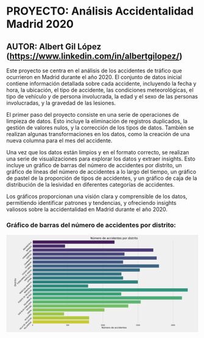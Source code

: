 # PROYECTO: Análisis Accidentalidad Madrid 2020
## AUTOR: Albert Gil López (https://www.linkedin.com/in/albertgilopez/)

Este proyecto se centra en el análisis de los accidentes de tráfico que ocurrieron en Madrid durante el año 2020. 
El conjunto de datos inicial contiene información detallada sobre cada accidente, incluyendo la fecha y hora, la ubicación, el tipo de accidente, las condiciones meteorológicas, el tipo de vehículo y de persona involucrada, la edad y el sexo de las personas involucradas, y la gravedad de las lesiones.

El primer paso del proyecto consiste en una serie de operaciones de limpieza de datos. 
Esto incluye la eliminación de registros duplicados, la gestión de valores nulos, y la corrección de los tipos de datos. 
También se realizan algunas transformaciones en los datos, como la creación de una nueva columna para el mes del accidente.

Una vez que los datos están limpios y en el formato correcto, se realizan una serie de visualizaciones para explorar los datos y extraer insights. 
Esto incluye un gráfico de barras del número de accidentes por distrito, un gráfico de líneas del número de accidentes a lo largo del tiempo, un gráfico de pastel de la proporción de tipos de accidentes, y un gráfico de caja de la distribución de la lesividad en diferentes categorías de accidentes.

Los gráficos proporcionan una visión clara y comprensible de los datos, permitiendo identificar patrones y tendencias, y ofreciendo insights valiosos sobre la accidentalidad en Madrid durante el año 2020.

### Gráfico de barras del número de accidentes por distrito:
![Gráfico de barras del número de accidentes por distrito](images/distrito.png)
